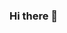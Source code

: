 ### Hi there 👋

<!--
**Liwenhao-Coder/Liwenhao-Coder** is a ✨ _special_ ✨ repository because its `README.md` (this file) appears on your GitHub profile.

[![Anurag's github stats](https://github-readme-stats.vercel.app/api?username=Liwenhao-Coder)](https://github.com/anuraghazra/github-readme-stats)
